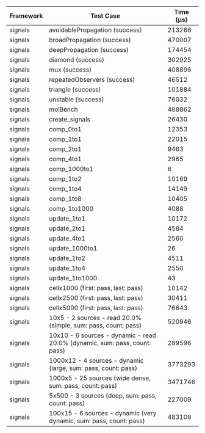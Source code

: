 | Framework | Test Case | Time (μs) |
| --- | --- | --- |
| signals | avoidablePropagation (success) | 213266 |
| signals | broadPropagation (success) | 470007 |
| signals | deepPropagation (success) | 174454 |
| signals | diamond (success) | 302925 |
| signals | mux (success) | 408896 |
| signals | repeatedObservers (success) | 46512 |
| signals | triangle (success) | 101884 |
| signals | unstable (success) | 76032 |
| signals | molBench | 488862 |
| signals | create_signals | 26430 |
| signals | comp_0to1 | 12353 |
| signals | comp_1to1 | 22015 |
| signals | comp_2to1 | 9463 |
| signals | comp_4to1 | 2965 |
| signals | comp_1000to1 | 6 |
| signals | comp_1to2 | 10169 |
| signals | comp_1to4 | 14149 |
| signals | comp_1to8 | 10405 |
| signals | comp_1to1000 | 4088 |
| signals | update_1to1 | 10172 |
| signals | update_2to1 | 4584 |
| signals | update_4to1 | 2560 |
| signals | update_1000to1 | 26 |
| signals | update_1to2 | 4511 |
| signals | update_1to4 | 2550 |
| signals | update_1to1000 | 43 |
| signals | cellx1000 (first: pass, last: pass) | 10142 |
| signals | cellx2500 (first: pass, last: pass) | 30411 |
| signals | cellx5000 (first: pass, last: pass) | 76643 |
| signals | 10x5 - 2 sources - read 20.0% (simple, sum: pass, count: pass) | 520946 |
| signals | 10x10 - 6 sources - dynamic - read 20.0% (dynamic, sum: pass, count: pass) | 289596 |
| signals | 1000x12 - 4 sources - dynamic (large, sum: pass, count: pass) | 3773293 |
| signals | 1000x5 - 25 sources (wide dense, sum: pass, count: pass) | 3471746 |
| signals | 5x500 - 3 sources (deep, sum: pass, count: pass) | 227009 |
| signals | 100x15 - 6 sources - dynamic (very dynamic, sum: pass, count: pass) | 483108 |
